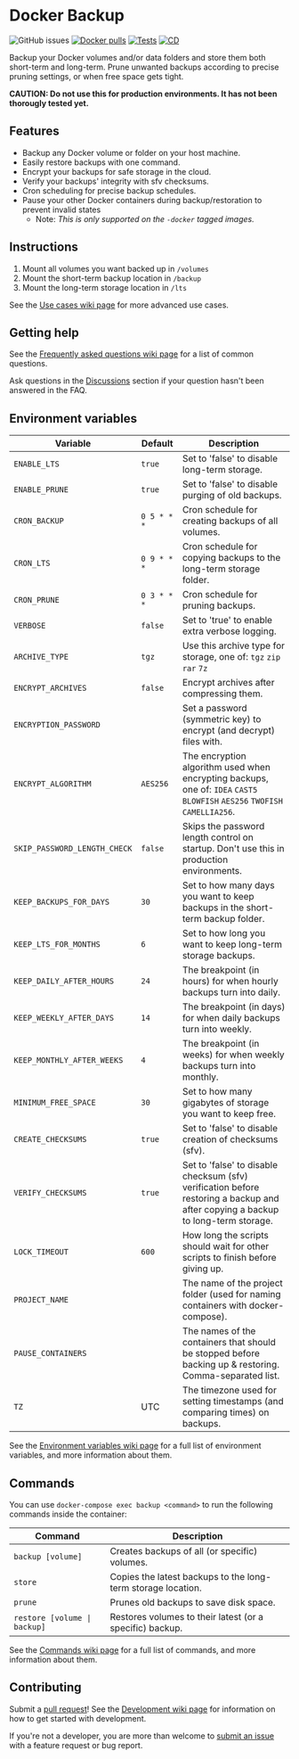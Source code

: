 # Docker Backup

![GitHub issues](https://img.shields.io/github/issues/niclaslindstedt/docker-backup)
[![Docker pulls](https://img.shields.io/docker/pulls/niclaslindstedt/docker-backup)](https://hub.docker.com/r/niclaslindstedt/docker-backup)
[![Tests](https://github.com/niclaslindstedt/docker-backup/actions/workflows/test.yml/badge.svg)](https://github.com/niclaslindstedt/docker-backup/actions/workflows/test.yml)
[![CD](https://github.com/niclaslindstedt/docker-backup/actions/workflows/cd.yml/badge.svg)](https://github.com/niclaslindstedt/docker-backup/actions/workflows/cd.yml)

Backup your Docker volumes and/or data folders and store them both short-term and long-term. Prune unwanted backups according to precise pruning settings, or when free space gets tight.

**CAUTION: Do not use this for production environments. It has not been thorougly tested yet.**

## Features

- Backup any Docker volume or folder on your host machine.
- Easily restore backups with one command.
- Encrypt your backups for safe storage in the cloud.
- Verify your backups' integrity with sfv checksums.
- Cron scheduling for precise backup schedules.
- Pause your other Docker containers during backup/restoration to prevent invalid states
  - Note: _This is only supported on the `-docker` tagged images._

## Instructions

1. Mount all volumes you want backed up in `/volumes`
2. Mount the short-term backup location in `/backup`
3. Mount the long-term storage location in `/lts`

See the [Use cases wiki page](https://github.com/niclaslindstedt/docker-backup/wiki/Use-cases) for more advanced use cases.

## Getting help

See the [Frequently asked questions wiki page](https://github.com/niclaslindstedt/docker-backup/wiki/Frequently-asked-questions) for a list of common questions.

Ask questions in the [Discussions](https://github.com/niclaslindstedt/docker-backup/discussions) section if your question hasn't been answered in the FAQ.

## Environment variables

| Variable                     | Default     | Description                                                                                                                      |
| ---------------------------- | ----------- | -------------------------------------------------------------------------------------------------------------------------------- |
| `ENABLE_LTS`                 | `true`      | Set to 'false' to disable long-term storage.                                                                                     |
| `ENABLE_PRUNE`               | `true`      | Set to 'false' to disable purging of old backups.                                                                                |
| `CRON_BACKUP`                | `0 5 * * *` | Cron schedule for creating backups of all volumes.                                                                               |
| `CRON_LTS`                   | `0 9 * * *` | Cron schedule for copying backups to the long-term storage folder.                                                               |
| `CRON_PRUNE`                 | `0 3 * * *` | Cron schedule for pruning backups.                                                                                               |
| `VERBOSE`                    | `false`     | Set to 'true' to enable extra verbose logging.                                                                                   |
| `ARCHIVE_TYPE`               | `tgz`       | Use this archive type for storage, one of: `tgz` `zip` `rar` `7z`                                                                |
| `ENCRYPT_ARCHIVES`           | `false`     | Encrypt archives after compressing them.                                                                                         |
| `ENCRYPTION_PASSWORD`        |             | Set a password (symmetric key) to encrypt (and decrypt) files with.                                                              |
| `ENCRYPT_ALGORITHM`          | `AES256`    | The encryption algorithm used when encrypting backups, one of: `IDEA` `CAST5` `BLOWFISH` `AES256` `TWOFISH` `CAMELLIA256`.       |
| `SKIP_PASSWORD_LENGTH_CHECK` | `false`     | Skips the password length control on startup. Don't use this in production environments.                                         |
| `KEEP_BACKUPS_FOR_DAYS`      | `30`        | Set to how many days you want to keep backups in the short-term backup folder.                                                   |
| `KEEP_LTS_FOR_MONTHS`        | `6`         | Set to how long you want to keep long-term storage backups.                                                                      |
| `KEEP_DAILY_AFTER_HOURS`     | `24`        | The breakpoint (in hours) for when hourly backups turn into daily.                                                               |
| `KEEP_WEEKLY_AFTER_DAYS`     | `14`        | The breakpoint (in days) for when daily backups turn into weekly.                                                                |
| `KEEP_MONTHLY_AFTER_WEEKS`   | `4`         | The breakpoint (in weeks) for when weekly backups turn into monthly.                                                             |
| `MINIMUM_FREE_SPACE`         | `30`        | Set to how many gigabytes of storage you want to keep free.                                                                      |
| `CREATE_CHECKSUMS`           | `true`      | Set to 'false' to disable creation of checksums (sfv).                                                                           |
| `VERIFY_CHECKSUMS`           | `true`      | Set to 'false' to disable checksum (sfv) verification before restoring a backup and after copying a backup to long-term storage. |
| `LOCK_TIMEOUT`               | `600`       | How long the scripts should wait for other scripts to finish before giving up.                                                   |
| `PROJECT_NAME`               |             | The name of the project folder (used for naming containers with docker-compose).                                                 |
| `PAUSE_CONTAINERS`           |             | The names of the containers that should be stopped before backing up & restoring. Comma-separated list.                          |
| `TZ`                         | UTC         | The timezone used for setting timestamps (and comparing times) on backups.                                                       |

See the [Environment variables wiki page](https://github.com/niclaslindstedt/docker-backup/wiki/Environment-variables) for a full list of environment variables, and more information about them.

## Commands

You can use `docker-compose exec backup <command>` to run the following commands inside the container:

| Command                      | Description                                                  |
| ---------------------------- | ------------------------------------------------------------ |
| `backup [volume]`            | Creates backups of all (or specific) volumes.                |
| `store`                      | Copies the latest backups to the long-term storage location. |
| `prune`                      | Prunes old backups to save disk space.                       |
| `restore [volume \| backup]` | Restores volumes to their latest (or a specific) backup.     |

See the [Commands wiki page](https://github.com/niclaslindstedt/docker-backup/wiki/Commands) for a full list of commands, and more information about them.

## Contributing

Submit a [pull request](https://github.com/niclaslindstedt/docker-backup/pulls)! See the [Development wiki page](https://github.com/niclaslindstedt/docker-backup/wiki/Development) for information on how to get started with development.

If you're not a developer, you are more than welcome to [submit an issue](https://github.com/niclaslindstedt/docker-backup/issues/new) with a feature request or bug report.
